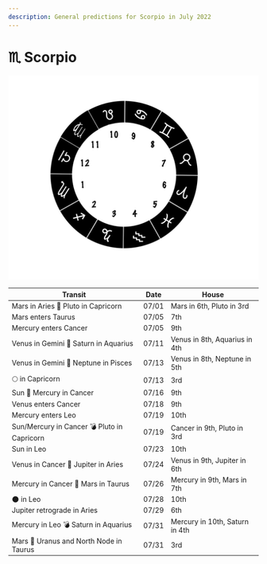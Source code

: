 ```yaml
---
description: General predictions for Scorpio in July 2022
---
```


# ♏ Scorpio

![](../../../.gitbook/assets/scorpio.png)



| Transit                                     | Date  | House                          |
| ------------------------------------------- | ----- | ------------------------------ |
| Mars in Aries 🔲 Pluto in Capricorn         | 07/01 | Mars in 6th, Pluto in 3rd      |
| Mars enters Taurus                          | 07/05 | 7th                            |
| Mercury enters Cancer                       | 07/05 | 9th                            |
| Venus in Gemini 🔺 Saturn in Aquarius       | 07/11 | Venus in 8th, Aquarius in 4th  |
| Venus in Gemini 🔲 Neptune in Pisces        | 07/13 | Venus in 8th, Neptune in 5th   |
|  🌕 in Capricorn                            | 07/13 | 3rd                            |
| Sun 🖤 Mercury in Cancer                    | 07/16 | 9th                            |
| Venus enters Cancer                         | 07/18 | 9th                            |
| Mercury enters Leo                          | 07/19 | 10th                           |
| Sun/Mercury in Cancer 💣 Pluto in Capricorn | 07/19 | Cancer in 9th, Pluto in 3rd    |
| Sun in Leo                                  | 07/23 | 10th                           |
| Venus in Cancer 🔲 Jupiter in Aries         | 07/24 | Venus in 9th, Jupiter in 6th   |
| Mercury in Cancer 🔲 Mars in Taurus         | 07/26 | Mercury in 9th, Mars in 7th    |
| 🌑 in Leo                                   | 07/28 | 10th                           |
| Jupiter retrograde in Aries                 | 07/29 | 6th                            |
| Mercury in Leo 💣 Saturn in Aquarius        | 07/31 | Mercury in 10th, Saturn in 4th |
| Mars 🖤 Uranus and North Node in Taurus     | 07/31 | 3rd                            |



